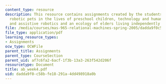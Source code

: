 ```yaml
---
content_type: resource
description: This resource contains assignments created by the students on the topics
  robotic pets in the lives of preschool children, technology and human vulnerability,
  and assistive robotics and an ecology of elders living independently in their homes.
file: /media/courses/mas-965-relational-machines-spring-2005/dadda9f0c58bfe18291a4dd498918a0b_ab_week4.pdf
file_type: application/pdf
learning_resource_types:
- Assignments
ocw_type: OCWFile
parent_title: Assignments
parent_type: CourseSection
parent_uid: af7c6fa2-6acf-1f3b-13a3-263f542d206f
resourcetype: Document
title: ab_week4.pdf
uid: dadda9f0-c58b-fe18-291a-4dd498918a0b
---
```

